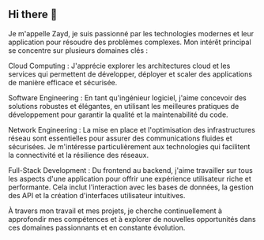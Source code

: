 ## Hi there 👋

Je m'appelle Zayd, je suis passionné par les technologies modernes et leur application pour résoudre des problèmes complexes. Mon intérêt principal se concentre sur plusieurs domaines clés :

Cloud Computing : J'apprécie explorer les architectures cloud et les services qui permettent de développer, déployer et scaler des applications de manière efficace et sécurisée.

Software Engineering : En tant qu'ingénieur logiciel, j'aime concevoir des solutions robustes et élégantes, en utilisant les meilleures pratiques de développement pour garantir la qualité et la maintenabilité du code.

Network Engineering : La mise en place et l'optimisation des infrastructures réseau sont essentielles pour assurer des communications fluides et sécurisées. Je m'intéresse particulièrement aux technologies qui facilitent la connectivité et la résilience des réseaux.

Full-Stack Development : Du frontend au backend, j'aime travailler sur tous les aspects d'une application pour offrir une expérience utilisateur riche et performante. Cela inclut l'interaction avec les bases de données, la gestion des API et la création d'interfaces utilisateur intuitives.

À travers mon travail et mes projets, je cherche continuellement à approfondir mes compétences et à explorer de nouvelles opportunités dans ces domaines passionnants et en constante évolution.

<!--
**moustoif/moustoif** is a ✨ _special_ ✨ repository because its `README.md` (this file) appears on your GitHub profile.

Here are some ideas to get you started:

- 🔭 I’m currently working on ...
- 🌱 I’m currently learning ...
- 👯 I’m looking to collaborate on ...
- 🤔 I’m looking for help with ...
- 💬 Ask me about ...
- 📫 How to reach me: ...
- 😄 Pronouns: ...
- ⚡ Fun fact: ...
-->
